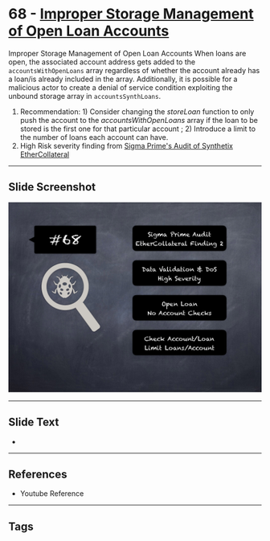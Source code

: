 
# 68 - [Improper Storage Management of Open Loan Accounts](./Improper%20Storage%20Management%20of%20Open%20Loan%20Accounts.md)

Improper Storage Management of Open Loan Accounts When loans are open, the associated account address gets added to the `accountsWithOpenLoans` array regardless of whether the account already has a loan/is already included in the array. Additionally, it is possible for a malicious actor to create a denial of service condition exploiting the unbound storage array in `accountsSynthLoans`. 


1.  Recommendation: 1) Consider changing the _storeLoan_ function to only push the account to the _accountsWithOpenLoans_ array if the loan to be stored is the first one for that particular account ; 2) Introduce a limit to the number of loans each account can have.
2.  High Risk severity finding from [Sigma Prime's Audit of Synthetix EtherCollateral](https://github.com/sigp/public-audits/blob/master/synthetix/ethercollateral/review.pdf)


___
## Slide Screenshot
![068.png](../../images/7.%20Audit%20Findings%20101/068.png)
___
## Slide Text
- 
___
## References
- Youtube Reference
___
## Tags
